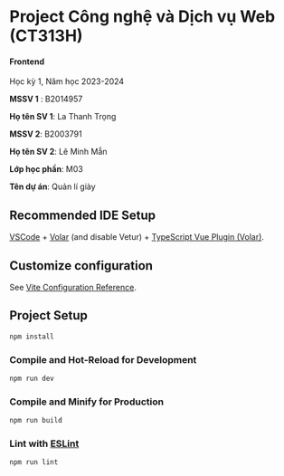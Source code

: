 # Project Công nghệ và Dịch vụ Web (CT313H)

#### Frontend

Học kỳ 1, Năm học 2023-2024

**MSSV 1** : B2014957

**Họ tên SV 1**: La Thanh Trọng

**MSSV 2**: B2003791

**Họ tên SV 2**: Lê Minh Mẫn

**Lớp học phần**: M03

**Tên dự án**: Quản lí giày

## Recommended IDE Setup

[VSCode](https://code.visualstudio.com/) + [Volar](https://marketplace.visualstudio.com/items?itemName=Vue.volar) (and disable Vetur) + [TypeScript Vue Plugin (Volar)](https://marketplace.visualstudio.com/items?itemName=Vue.vscode-typescript-vue-plugin).

## Customize configuration

See [Vite Configuration Reference](https://vitejs.dev/config/).

## Project Setup

```sh
npm install
```

### Compile and Hot-Reload for Development

```sh
npm run dev
```

### Compile and Minify for Production

```sh
npm run build
```

### Lint with [ESLint](https://eslint.org/)

```sh
npm run lint
```
